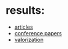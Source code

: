 # results:
  * [articles](./articles)
  * [conference papers](./conferences)
  * [valorization](./valorization)
